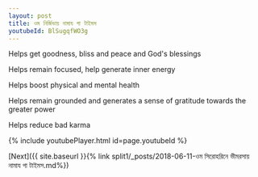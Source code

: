 ```yaml
---
layout: post
title: ওম নির্জিভায় নামায গা টাইমস
youtubeId: BlSugqfWO3g
---
```

 
 
Helps get goodness, bliss and peace and God's blessings
 
Helps remain focused, help generate inner energy 
 
Helps boost physical and mental health 
 
Helps remain grounded and generates a sense of gratitude towards the greater power 
 
Helps reduce bad karma
 
 
 
 


{% include youtubePlayer.html id=page.youtubeId %}
 
[Next]({{ site.baseurl }}{% link  split1/_posts/2018-06-11-ওম সিরোহরিনে ভীমরসায় নামায গা টাইমস.md%})
 

